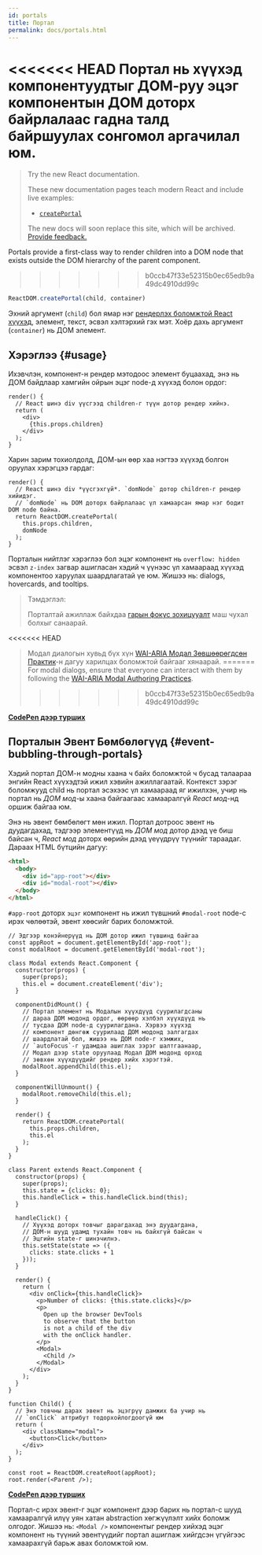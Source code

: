```yaml
---
id: portals
title: Портал
permalink: docs/portals.html
---
```


<<<<<<< HEAD
Портал нь хүүхэд компонентуудтыг ДОМ-руу эцэг компонентын ДОМ доторх байрлалаас гадна талд байршуулах сонгомол аргачилал юм.
=======
> Try the new React documentation.
> 
> These new documentation pages teach modern React and include live examples:
>
> - [`createPortal`](https://beta.reactjs.org/reference/react-dom/createPortal)
>
> The new docs will soon replace this site, which will be archived. [Provide feedback.](https://github.com/reactjs/reactjs.org/issues/3308)

Portals provide a first-class way to render children into a DOM node that exists outside the DOM hierarchy of the parent component.
>>>>>>> b0ccb47f33e52315b0ec65edb9a49dc4910dd99c

```js
ReactDOM.createPortal(child, container)
```

Эхний аргумент (`child`) бол ямар нэг [рендерлэх боломжтой React хүүхэд](/docs/react-component.html#render), элемент, текст, эсвэл хэлтэрхий гэх мэт. Хоёр дахь аргумент (`container`) нь ДОМ элемент.

## Хэрэглээ {#usage}

Ихэвчлэн, компонент-н рендер мэтодоос элемент буцаахад, энэ нь ДОМ байдлаар хамгийн ойрын эцэг node-д хүүхэд болон ордог:

```js{4,6}
render() {
  // React шинэ div үүсгээд children-г түүн дотор рендер хийнэ.
  return (
    <div>
      {this.props.children}
    </div>
  );
}
```

Харин зарим тохиолдолд, ДОМ-ын өөр хаа нэгтээ хүүхэд болгон оруулах хэрэгцээ гардаг:

```js{6}
render() {
  // React шинэ div *үүсгэхгүй*. `domNode` дотор children-г рендер хийидэг.
  // `domNode` нь DOM доторх байрлалаас үл хамаарсан ямар нэг бодит DOM node байна.
  return ReactDOM.createPortal(
    this.props.children,
    domNode
  );
}
```

Порталын нийтлэг хэрэглээ бол эцэг компонент нь `overflow: hidden` эсвэл `z-index` загвар ашигласан хэдий ч үүнээс үл хамаараад хүүхэд компонентоо харуулах шаардлагатай үе юм. Жишээ нь: dialogs, hovercards, and tooltips.

> Тэмдэглэл:
>
> Порталтай ажиллаж байхдаа [гарын фокус зохицууалт](/docs/accessibility.html#programmatically-managing-focus) маш чухал болхыг санаарай.
>
<<<<<<< HEAD
> Модал диалогын хувьд бүх хүн [WAI-ARIA Модал Зөвшөөрөгдсөн Практик](https://www.w3.org/TR/wai-aria-practices-1.1/#dialog_modal)-н дагуу харилцах боломжтой байгааг хянаарай.
=======
> For modal dialogs, ensure that everyone can interact with them by following the [WAI-ARIA Modal Authoring Practices](https://www.w3.org/WAI/ARIA/apg/patterns/dialogmodal/).
>>>>>>> b0ccb47f33e52315b0ec65edb9a49dc4910dd99c

[**CodePen дээр турших**](https://codepen.io/gaearon/pen/yzMaBd)

## Порталын Эвент Бөмбөлөгүүд {#event-bubbling-through-portals}

Хэдий портал ДОМ-н модны хаана ч байх боломжтой ч бусад талаараа энгийн React хүүхэдтэй ижил хэвийн ажиллагаатай. Контекст зэрэг боломжууд child нь портал эсэхээс үл хамаараад яг ижилхэн, учир нь портал нь *ДОМ мод*-ы хаана байгаагаас хамааралгүй *React мод*-нд оршиж байгаа юм.

Энэ нь эвент бөмбөлөгт мөн ижил. Портал дотроос эвент нь дуудагдaхад, тэдгээр элементүүд нь *ДОМ мод* дотор дээд үе биш байсан ч, *React мод* доторх өөрийн дээд үеүүдрүү түүнийг тараадаг. Дараах HTML бүтцийн дагуу:

```html
<html>
  <body>
    <div id="app-root"></div>
    <div id="modal-root"></div>
  </body>
</html>
```

`#app-root` доторх `эцэг` компонент нь ижил түвшний `#modal-root` node-с ирэх чөлөөтэй, эвент хөөсийг барих боломжтой.

```js{28-31,42-49,53,61-63,70-71,74}
// Эдгээр конэйнерүүд нь ДОМ дотор ижил түвшинд байгаа
const appRoot = document.getElementById('app-root');
const modalRoot = document.getElementById('modal-root');

class Modal extends React.Component {
  constructor(props) {
    super(props);
    this.el = document.createElement('div');
  }

  componentDidMount() {
    // Портал элемент нь Модалын хүүхдүүд суурилагдсаны
    // дараа ДОМ модонд ордог, өөрөөр хэлбэл хүүхдүүд нь
    // тусдаа ДОМ node-д суурилагдана. Хэрвээ хүүхэд
    // компонент дөнгөж суурилаад ДОМ модонд залгагдах
    // шаардлатай бол, жишээ нь ДОМ node-г хэмжих,
    // `autoFocus`-г удамдаа ашиглах зэрэг шалтгаанаар,
    // Модал дээр state оруулаад Модал ДОМ модонд орход
    // зөвхөн хүүхдүүдийг рендер хийх хэрэгтэй.
    modalRoot.appendChild(this.el);
  }

  componentWillUnmount() {
    modalRoot.removeChild(this.el);
  }

  render() {
    return ReactDOM.createPortal(
      this.props.children,
      this.el
    );
  }
}

class Parent extends React.Component {
  constructor(props) {
    super(props);
    this.state = {clicks: 0};
    this.handleClick = this.handleClick.bind(this);
  }

  handleClick() {
    // Хүүхэд доторх товчыг дарагдахад энэ дуудагдана,
    // ДОМ-н шууд удамд тухайн товч нь байхгүй байсан ч
    // Эцгийн state-г шинэчилнэ.
    this.setState(state => ({
      clicks: state.clicks + 1
    }));
  }

  render() {
    return (
      <div onClick={this.handleClick}>
        <p>Number of clicks: {this.state.clicks}</p>
        <p>
          Open up the browser DevTools
          to observe that the button
          is not a child of the div
          with the onClick handler.
        </p>
        <Modal>
          <Child />
        </Modal>
      </div>
    );
  }
}

function Child() {
  // Энэ товчны дарах эвент нь эцэгрүү дамжих ба учир нь
  // `onClick` аттрибут тодорхойлогдоогүй юм
  return (
    <div className="modal">
      <button>Click</button>
    </div>
  );
}

const root = ReactDOM.createRoot(appRoot);
root.render(<Parent />);
```

[**CodePen дээр турших**](https://codepen.io/gaearon/pen/jGBWpE)

Портал-с ирэх эвент-г эцэг компонент дээр барих нь портал-с шууд хамааралгүй илүү уян хатан abstraction хөгжүүлэлт хийх боломж олгодог. Жишээ нь: `<Modal />` компонентыг рендер хийхэд эцэг компонент нь түүний эвентүүдийг портал ашиглаж хийгдсэн үгүйгээс хамаарахгүй барьж авах боломжтой юм.
